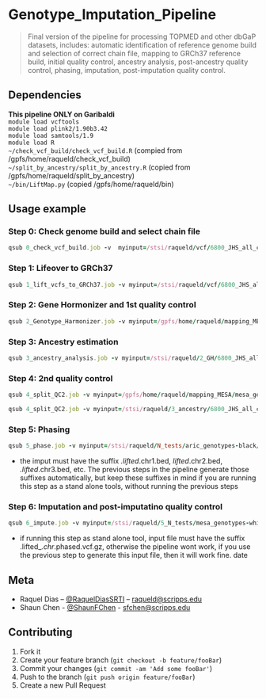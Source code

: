 # Genotype_Imputation_Pipeline
> Final version of the pipeline for processing TOPMED and other dbGaP datasets, includes: 
automatic identification of reference genome build and selection of correct chain file, mapping to GRCh37 reference build, initial quality control, ancestry analysis, post-ancestry quality control, phasing, imputation, post-imputation quality control.
  
  
## Dependencies

__This pipeline ONLY on Garibaldi__  
```module load vcftools```  
```module load plink2/1.90b3.42```  
```module load samtools/1.9```  
```module load R```  
```~/check_vcf_build/check_vcf_build.R``` (compied from /gpfs/home/raqueld/check_vcf_build)
```~/split_by_ancestry/split_by_ancestry.R``` (copied from /gpfs/home/raqueld/split_by_ancestry)  
```~/bin/LiftMap.py``` (copied /gpfs/home/raqueld/bin)  

## Usage example

### Step 0: Check genome build and select chain file

```ruby
qsub 0_check_vcf_build.job -v  myinput=/stsi/raqueld/vcf/6800_JHS_all_chr_sampleID_c2.vcf,myoutput=/stsi/raqueld/0_check_vcf_build/6800_JHS_all_chr_sampleID_c2.BuildChecked,copyoutput=yes,gz=yes -N 0_6800_JHS_all_chr_sampleID_c2
```
    
### Step 1: Lifeover to GRCh37

```ruby
qsub 1_lift_vcfs_to_GRCh37.job -v myinput=/stsi/raqueld/vcf/6800_JHS_all_chr_sampleID_c2.vcf,buildcheck=/stsi/raqueld/0_check_vcf_build/6800_JHS_all_chr_sampleID_c2.BuildChecked,myoutdir=/stsi/raqueld/1_lift,copyoutput=yes -N 1_6800_JHS_all_chr_sampleID_c2
```


### Step 2: Gene Hormonizer and 1st quality control

```ruby
qsub 2_Genotype_Harmonizer.job -v myinput=/gpfs/home/raqueld/mapping_MESA/mesa_genotypes-black.lifted_NCBI36_to_GRCh37.bed,myoutdir=/gpfs/home/raqueld/mapping_MESA -N 2_N_GH.mesa_genotypes-black
```

### Step 3: Ancestry estimation

```ruby
qsub 3_ancestry_analysis.job -v myinput=/stsi/raqueld/2_GH/6800_JHS_all_chr_sampleID_c1.lifted_hg19_to_GRCh37.GH.fix.vcf.gz,myoutdir=/stsi/raqueld/3_ancestry -N 3_6800_JHS_all_chr_sampleID_c1
```

### Step 4: 2nd quality control
 
```ruby
qsub 4_split_QC2.job -v myinput=/gpfs/home/raqueld/mapping_MESA/mesa_genotypes-black.lifted_NCBI36_to_GRCh37.GH.bed,myoutdir=/stsi/raqueld/N_tests,hwe='',geno=0.1,mind=0.1 -N 4_N_mesa_genotypes-black
```
```ruby
qsub 4_split_QC2.job -v myinput=/stsi/raqueld/3_ancestry/6800_JHS_all_chr_sampleID_c1/6800_JHS_all_chr_sampleID_c1.lifted_hg19_to_GRCh37.GH.ancestry-5.bed,myoutdir=/stsi/raqueld/4_split_QC2,hwe='',geno=0.1,mind=0.1 -N 4_6800_JHS_all_chr_sampleID_c1
```

### Step 5: Phasing

```ruby
qsub 5_phase.job -v myinput=/stsi/raqueld/N_tests/aric_genotypes-black/aric_genotypes-black.lifted_NCBI36_to_GRCh37.GH.chr1.bed,myoutdir=/stsi/raqueld/5_N_tests,reftype=HRC -N 5_N_mesa_genotypes-black
```

  - the imput must have the suffix *.lifted*.chr1.bed, *lifted*.chr2.bed, *.lifted*.chr3.bed, etc. The previous steps in the pipeline generate those suffixes automatically, but keep these suffixes in mind if you are running this step as a stand alone tools, without running the previous steps

### Step 6: Imputation and post-imputatino quality control

```ruby
qsub 6_impute.job -v myinput=/stsi/raqueld/5_N_tests/mesa_genotypes-white/mesa_genotypes-white.lifted_NCBI36_to_GRCh37.GH.chr18.phased.vcf.gz,myoutdir=/stsi/raqueld/6_N_tests,reftype=HRC -N 6_mesa_genotypes-white.lifted_NCBI36_to_GRCh37.GH.chr18
```
  - if running this step as stand alone tool, input file must have the suffix .lifted_*.chr*.phased.vcf.gz, otherwise the pipeline wont work, if you use the previous step to generate this input file, then it will work fine.
date


## Meta

  - Raquel Dias – [@RaquelDiasSRTI](https://twitter.com/RaquelDiasSRTI) – raqueld@scripps.edu  
  - Shaun Chen - [@ShaunFChen](http://twitter.com/ShaunFChen) - sfchen@scripps.edu  


## Contributing

1. Fork it
2. Create your feature branch (`git checkout -b feature/fooBar`)
3. Commit your changes (`git commit -am 'Add some fooBar'`)
4. Push to the branch (`git push origin feature/fooBar`)
5. Create a new Pull Request
